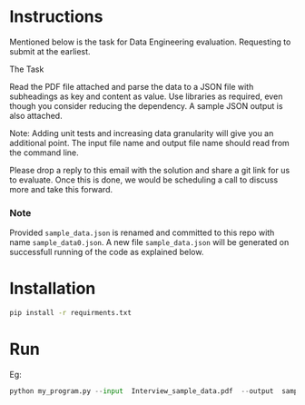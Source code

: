 # Instructions
Mentioned below is the task for Data Engineering evaluation. 
Requesting to submit at the earliest.


The Task

Read the PDF file attached and parse the data to a JSON file with subheadings as key and content as value. Use libraries as required, even though you consider reducing the dependency. A sample JSON output is also attached.

Note:
Adding unit tests and increasing data granularity will give you an additional point.
The input file name and output file name should read from the command line.

Please drop a reply to this email with the solution and share a git link for us to evaluate. Once this is done, we would be scheduling a call to discuss more and take this forward. 

### Note
Provided `sample_data.json` is renamed and committed to this repo with name `sample_data0.json`. A new file `sample_data.json` will be generated on successfull running of the code as explained below.

# Installation

```bash
pip install -r requirments.txt
```
# Run
Eg: 
```python
python my_program.py --input  Interview_sample_data.pdf  --output  sample_data.json

```

